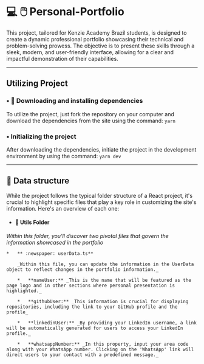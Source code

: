 # :computer: :computer_mouse: Personal-Portfolio

This project, tailored for Kenzie Academy Brazil students, is designed to create a dynamic professional portfolio showcasing their technical and problem-solving prowess. The objective is to present these skills through a sleek, modern, and user-friendly interface, allowing for a clear and impactful demonstration of their capabilities.

---

## Utilizing Project

### ▪️ :bug: Downloading and installing dependencies

To utilize the project, just fork the repository on your computer and download the dependencies from the site using the command: `yarn`

### ▪️ Initializing the project

After downloading the dependencies, initiate the project in the development environment by using the command: `yarn dev`

---

## :file_folder: Data structure

While the project follows the typical folder structure of a React project, it's crucial to highlight specific files that play a key role in customizing the site's information. Here's an overview of each one:

- #### :open_file_folder: Utils Folder

_Within this folder, you'll discover two pivotal files that govern the information showcased in the portfolio_

    *   ** :newspaper: userData.ts**

        _Within this file, you can update the information in the UserData object to reflect changes in the portfolio information._

        *   **nameUser:** _This is the name that will be featured as the page logo and in other sections where personal presentation is highlighted._

        *   **githubUser:** _This information is crucial for displaying repositories, including the link to your GitHub profile and the profile_

        *   **linkedinUser:** _By providing your LinkedIn username, a link will be automatically generated for users to access your LinkedIn profile._

        *   **whatsappNumber:** _In this property, input your area code along with your WhatsApp number. Clicking on the 'WhatsApp' link will direct users to your contact with a predefined message._
